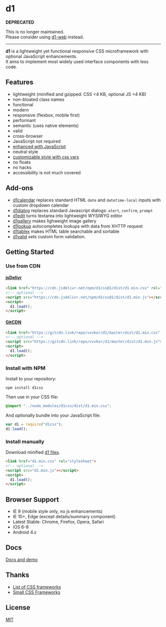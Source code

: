 # d1

**DEPRECATED**

This is no longer maintained.  
Please consider using [d1-web](https://github.com/vvvkor/d1-web) instead.

---

**d1** is a lightweight yet functional responsive CSS microframework with optional JavaScript enhancements.  
It aims to implement most widely used interface components with less code.

## Features

* lightweight (minified and gzipped: CSS <4 KB, optional JS <4 KB)
* non-bloated class names
* functional
* modern
* responsive (flexbox, mobile first)
* performant
* semantic (uses native elements)
* valid
* cross-browser
* JavaScript not required
* [enhanced with JavaScript](js.md)
* neutral style
* [customizable style with css vars](css.md)
* no floats
* no hacks
* accessibility is not much covered

## Add-ons

* [d1calendar](https://github.com/vvvkor/d1calendar) replaces standard HTML ``date`` and ``datetime-local`` inputs with custom dropdown calendar
* [d1dialog](https://github.com/vvvkor/d1dialog) replaces standard Javascript dialogs: ``alert``, ``confirm``, ``prompt``
* [d1edit](https://github.com/vvvkor/d1edit) turns textarea into lightweight WYSIWYG editor
* [d1gallery](https://github.com/vvvkor/d1gallery) makes lighweight image gallery
* [d1lookup](https://github.com/vvvkor/d1lookup) autocompletes lookups with data from XHTTP request
* [d1tablex](https://github.com/vvvkor/d1tablex) makes HTML table searchable and sortable
* [d1valid](https://github.com/vvvkor/d1valid) sets custom form validation.

## Getting Started

### Use from CDN

#### [jsDelivr](https://www.jsdelivr.com/package/npm/d1css)

```html
<link href="https://cdn.jsdelivr.net/npm/d1css@1/dist/d1.min.css" rel="stylesheet">
<!-- optional -->
<script src="https://cdn.jsdelivr.net/npm/d1css@1/dist/d1.min.js"></script>
<script>
  d1.load();
</script>
```

#### [GitCDN](https://gitcdn.link/)

```html
<link href="https://gitcdn.link/repo/vvvkor/d1/master/dist/d1.min.css" rel="stylesheet">
<!-- optional -->
<script src="https://gitcdn.link/repo/vvvkor/d1/master/dist/d1.min.js"></script>
<script>
  d1.load();
</script>
```

### Install with NPM

Install to your repository:
```
npm install d1css
```
Then use in your CSS file:
```css
@import "../node_modules/d1css/dist/d1.min.css";
```
And optionally bundle into your JavaScript file:
```javascript
var d1 = require("d1css");
d1.load();
```

### Install manually

Download minified [d1 files](https://github.com/vvvkor/d1/tree/master/dist).

```html
<link href="d1.min.css" rel="stylesheet">
<!-- optional -->
<script src="d1.min.js"></script>
<script>
  d1.load();
</script>
```

## Browser Support

* IE 9 (mobile style only, no js enhancements)
* IE 10+, Edge (except details/summary component)
* Latest Stable: Chrome, Firefox, Opera, Safari
* iOS 6-8
* Android 4.x

## Docs

[Docs and demo](https://vvvkor.github.io/d1/)

## Thanks

* [List of CSS frameworks](https://github.com/troxler/awesome-css-frameworks)
* [Small CSS Frameworks](https://www.webpagefx.com/blog/web-design/small-css-frameworks/)

## License

[MIT](./LICENSE)
